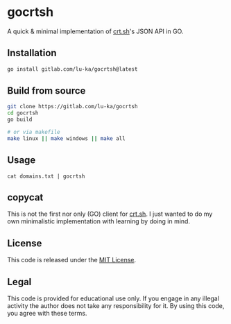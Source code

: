 # gocrtsh
A quick & minimal implementation of [crt.sh](https://crt.sh)'s JSON API in GO. 

## Installation
```bash
go install gitlab.com/lu-ka/gocrtsh@latest
```

## Build from source
```bash
git clone https://gitlab.com/lu-ka/gocrtsh
cd gocrtsh
go build

# or via makefile
make linux || make windows || make all
```

## Usage
```
cat domains.txt | gocrtsh
```

## copycat
This is not the first nor only (GO) client for [crt.sh](https://crt.sh). I just wanted to do my own minimalistic implementation with learning by doing in mind. 

## License
This code is released under the [MIT License](https://gitlab.com/lu-ka/gocrtsh/blob/main/LICENSE).

## Legal
This code is provided for educational use only. If you engage in any illegal activity the author does not take any responsibility for it. By using this code, you agree with these terms.
